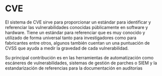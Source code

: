 
# CVE

El sistema de CVE sirve para proporcionar un estándar para identificar y referenciar las vulnerabilidades conocidas públicamente en software y hardware.
Tiene un estándar para referenciar que es muy conocido y utilizado de forma universal tanto para investigadores como para fabricantes entre otros, algunos también cuentan un una puntuación de CVSS que ayuda a medir la gravedad de cada vulnerabilidad.

Su principal contribución es en las herramientas de automatización como escáneres de vulnerabilidades, sistemas de gestión de parches o SIEM y la estandarización de referencias para la documentación en auditorias
